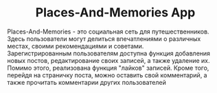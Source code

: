 <h1 align="center">Places-And-Memories App</h1>
Places-And-Memories - это социальная сеть для путешественников. Здесь пользователи могут делиться впечатлениями о различных местах, своими рекомендациями и советами. <br/>
Зарегистрированным пользователям доступна функция добавления новых постов, редактирование своих записей, а также удаление их. Помимо этого, реализована функция "лайков" записей. Кроме того, перейдя на страничку поста, можно оставить свой комментарий, а также прочитать комментарии других пользователей

